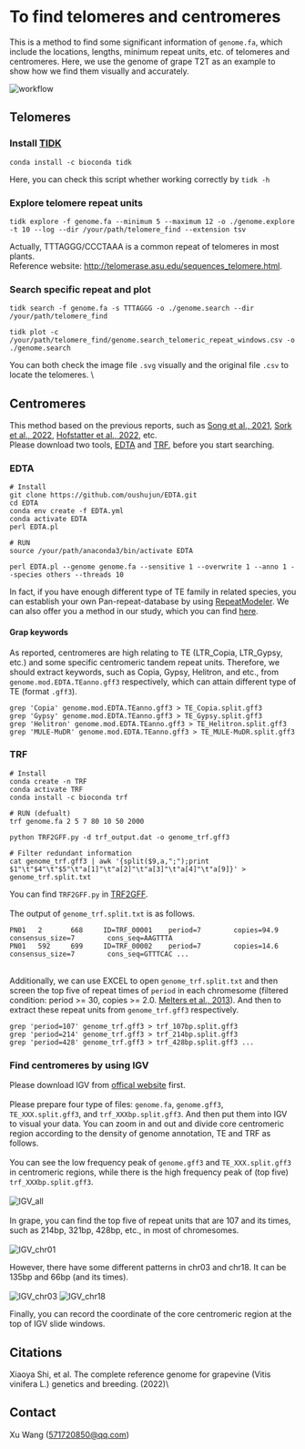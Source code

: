 # To find telomeres and centromeres
This is a method to find some significant information of `genome.fa`, which include the locations, lengths, minimum repeat units, etc. of telomeres and centromeres. Here, we use the genome of grape T2T as an example to show how we find them visually and accurately.

![workflow](https://github.com/Immortal2333/Telomeres_and_Centromeres/blob/main/pics/workflow.jpg)<!-- -->

## Telomeres
### Install [TIDK](https://github.com/tolkit/telomeric-identifier)
```
conda install -c bioconda tidk
```
Here, you can check this script whether working correctly by `tidk -h`

### Explore telomere repeat units
```
tidk explore -f genome.fa --minimum 5 --maximum 12 -o ./genome.explore -t 10 --log --dir /your/path/telomere_find --extension tsv
```
Actually, TTTAGGG/CCCTAAA is a common repeat of telomeres in most plants. \
Reference website: http://telomerase.asu.edu/sequences_telomere.html.

### Search specific repeat and plot
```
tidk search -f genome.fa -s TTTAGGG -o ./genome.search --dir /your/path/telomere_find

tidk plot -c /your/path/telomere_find/genome.search_telomeric_repeat_windows.csv -o ./genome.search
```
You can both check the image file `.svg` visually and the original file `.csv` to locate the telomeres. \

## Centromeres
This method based on the previous reports, such as [Song et al., 2021](https://doi.org/10.1016/j.molp.2021.06.018), [Sork et al., 2022](https://www.nature.com/articles/s41467-022-29584-y), [Hofstatter et al., 2022](https://doi.org/10.1016/j.cell.2022.06.045), etc.\
Please download two tools, [EDTA](https://github.com/oushujun/EDTA) and [TRF](https://github.com/Adamtaranto/TRF2GFF), before you start searching.
### EDTA
```
# Install
git clone https://github.com/oushujun/EDTA.git
cd EDTA
conda env create -f EDTA.yml
conda activate EDTA
perl EDTA.pl

# RUN
source /your/path/anaconda3/bin/activate EDTA

perl EDTA.pl --genome genome.fa --sensitive 1 --overwrite 1 --anno 1 --species others --threads 10
```
In fact, if you have enough different type of TE family in related species, you can establish your own Pan-repeat-database by using [RepeatModeler](https://github.com/Dfam-consortium/RepeatModeler). We can also offer you a method in our study, which you can find [here](https://github.com/zhouyflab/TE_Detective-Annotation).

#### Grap keywords
As reported, centromeres are high relating to TE (LTR_Copia, LTR_Gypsy, etc.) and some specific centromeric tandem repeat units. Therefore, we should extract keywords, such as Copia, Gypsy, Helitron, and etc., from `genome.mod.EDTA.TEanno.gff3` respectively, which can attain different type of TE (format `.gff3`).
```
grep 'Copia' genome.mod.EDTA.TEanno.gff3 > TE_Copia.split.gff3
grep 'Gypsy' genome.mod.EDTA.TEanno.gff3 > TE_Gypsy.split.gff3
grep 'Helitron' genome.mod.EDTA.TEanno.gff3 > TE_Helitron.split.gff3
grep 'MULE-MuDR' genome.mod.EDTA.TEanno.gff3 > TE_MULE-MuDR.split.gff3
```
### TRF
```
# Install
conda create -n TRF
conda activate TRF
conda install -c bioconda trf

# RUN (defualt)
trf genome.fa 2 5 7 80 10 50 2000

python TRF2GFF.py -d trf_output.dat -o genome_trf.gff3

# Filter redundant information
cat genome_trf.gff3 | awk '{split($9,a,";");print $1"\t"$4"\t"$5"\t"a[1]"\t"a[2]"\t"a[3]"\t"a[4]"\t"a[9]}' > genome_trf.split.txt
```
You can find `TRF2GFF.py` in [TRF2GFF](https://github.com/Adamtaranto/TRF2GFF). \
\
The output of `genome_trf.split.txt` is as follows.
```
PN01   2       668     ID=TRF_00001    period=7        copies=94.9     consensus_size=7        cons_seq=AAGTTTA
PN01   592     699     ID=TRF_00002    period=7        copies=14.6     consensus_size=7        cons_seq=GTTTCAC ...
```
\
Additionally, we can use EXCEL to open `genome_trf.split.txt` and then screen the top five of repeat times of `period` in each chromesome (filtered condition: period >= 30, copies >= 2.0. [Melters et al., 2013](https://genomebiology.biomedcentral.com/articles/10.1186/gb-2013-14-1-r10)). And then to extract these repeat units from `genome_trf.gff3` respectively.
```
grep 'period=107' genome_trf.gff3 > trf_107bp.split.gff3
grep 'period=214' genome_trf.gff3 > trf_214bp.split.gff3
grep 'period=428' genome_trf.gff3 > trf_428bp.split.gff3 ...
```

### Find centromeres by using IGV
Please download IGV from [offical website](https://software.broadinstitute.org/software/igv/download) first.\
\
Please prepare four type of files: `genome.fa`, `genome.gff3`,  `TE_XXX.split.gff3`, and `trf_XXXbp.split.gff3`. And then put them into IGV to visual your data. You can zoom in and out and divide core centromeric region according to the density of genome annotation, TE and TRF as follows.\
\
You can see the low frequency peak of `genome.gff3` and `TE_XXX.split.gff3` in centromeric regions, while there is the high frequency peak of (top five) `trf_XXXbp.split.gff3`.\
\
![IGV_all](https://github.com/Immortal2333/Telomeres_and_Centromeres/blob/main/pics/IGV_all.jpg)<!-- -->\
\
In grape, you can find the top five of repeat units that are 107 and its times, such as 214bp, 321bp, 428bp, etc., in most of chromesomes. \
\
![IGV_chr01](https://github.com/Immortal2333/Telomeres_and_Centromeres/blob/main/pics/IGV_chr01.jpg)<!-- -->

However, there have some different patterns in chr03 and chr18. It can be 135bp and 66bp (and its times). \
\
![IGV_chr03](https://github.com/Immortal2333/Telomeres_and_Centromeres/blob/main/pics/IGV_chr03.jpg)<!-- -->
![IGV_chr18](https://github.com/Immortal2333/Telomeres_and_Centromeres/blob/main/pics/IGV_chr18.jpg)<!-- -->

Finally, you can record the coordinate of the core centromeric region at the top of IGV slide windows.

## Citations
Xiaoya Shi, et al. The complete reference genome for grapevine (Vitis vinifera L.) genetics and breeding. (2022)\

## Contact
Xu Wang (571720850@qq.com)

